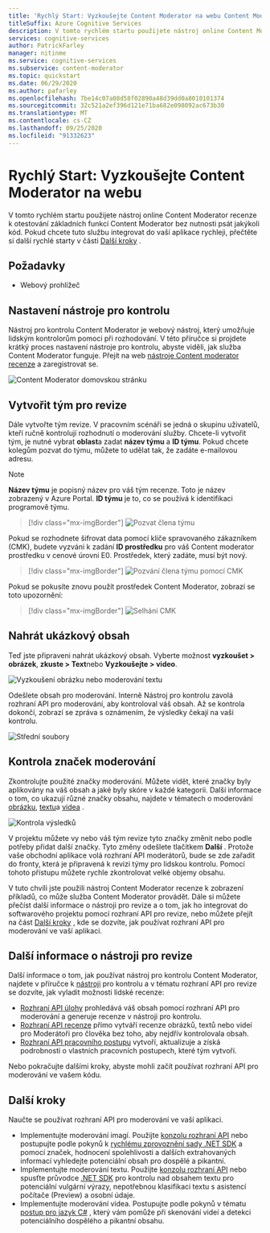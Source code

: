 ```yaml
---
title: 'Rychlý Start: Vyzkoušejte Content Moderator na webu Content Moderator'
titleSuffix: Azure Cognitive Services
description: V tomto rychlém startu použijete nástroj online Content Moderator recenze k otestování základních funkcí Content Moderator bez nutnosti psát jakýkoli kód.
services: cognitive-services
author: PatrickFarley
manager: nitinme
ms.service: cognitive-services
ms.subservice: content-moderator
ms.topic: quickstart
ms.date: 06/29/2020
ms.author: pafarley
ms.openlocfilehash: 7be14c07a08d58f02890a48d39dd0a8010101374
ms.sourcegitcommit: 32c521a2ef396d121e71ba682e098092ac673b30
ms.translationtype: MT
ms.contentlocale: cs-CZ
ms.lasthandoff: 09/25/2020
ms.locfileid: "91332623"
---
```

# <a name="quickstart-try-content-moderator-on-the-web"></a>Rychlý Start: Vyzkoušejte Content Moderator na webu

V tomto rychlém startu použijete nástroj online Content Moderator recenze k otestování základních funkcí Content Moderator bez nutnosti psát jakýkoli kód. Pokud chcete tuto službu integrovat do vaší aplikace rychleji, přečtěte si další rychlé starty v části [Další kroky](#next-steps) .

## <a name="prerequisites"></a>Požadavky

- Webový prohlížeč

## <a name="set-up-the-review-tool"></a>Nastavení nástroje pro kontrolu
Nástroj pro kontrolu Content Moderator je webový nástroj, který umožňuje lidským kontrolorům pomoci při rozhodování. V této příručce si projdete krátký proces nastavení nástroje pro kontrolu, abyste viděli, jak služba Content Moderator funguje. Přejít na web [nástroje Content moderator recenze](https://contentmoderator.cognitive.microsoft.com/) a zaregistrovat se.

![Content Moderator domovskou stránku](images/homepage.PNG)

## <a name="create-a-review-team"></a>Vytvořit tým pro revize

Dále vytvořte tým revize. V pracovním scénáři se jedná o skupinu uživatelů, kteří ručně kontrolují rozhodnutí o moderování služby. Chcete-li vytvořit tým, je nutné vybrat **oblast**a zadat **název týmu** a **ID týmu**. Pokud chcete kolegům pozvat do týmu, můžete to udělat tak, že zadáte e-mailovou adresu.

> [!NOTE]
> **Název týmu** je popisný název pro váš tým recenze. Toto je název zobrazený v Azure Portal. **ID týmu** je to, co se používá k identifikaci programově týmu.

> [!div class="mx-imgBorder"]
> ![Pozvat člena týmu](images/create-team.png)

Pokud se rozhodnete šifrovat data pomocí klíče spravovaného zákazníkem (CMK), budete vyzváni k zadání **ID prostředku** pro váš Content moderator prostředku v cenové úrovni E0. Prostředek, který zadáte, musí být nový. 

> [!div class="mx-imgBorder"]
> ![Pozvání člena týmu pomocí CMK](images/create-team-cmk.png)

Pokud se pokusíte znovu použít prostředek Content Moderator, zobrazí se toto upozornění: 

> [!div class="mx-imgBorder"]
> ![Selhání CMK](images/create-team-cmk-fail.png)

## <a name="upload-sample-content"></a>Nahrát ukázkový obsah

Teď jste připraveni nahrát ukázkový obsah. Vyberte možnost **vyzkoušet > obrázek**, **zkuste > Text**nebo **Vyzkoušejte > video**.

![Vyzkoušení obrázku nebo moderování textu](images/tryimagesortext.png)

Odešlete obsah pro moderování. Interně Nástroj pro kontrolu zavolá rozhraní API pro moderování, aby kontroloval váš obsah. Až se kontrola dokončí, zobrazí se zpráva s oznámením, že výsledky čekají na vaši kontrolu.

![Střední soubory](images/submitted.png)

## <a name="review-moderation-tags"></a>Kontrola značek moderování

Zkontrolujte použité značky moderování. Můžete vidět, které značky byly aplikovány na váš obsah a jaké byly skóre v každé kategorii. Další informace o tom, co ukazují různé značky obsahu, najdete v tématech o moderování [obrázku](image-moderation-api.md), [textu](text-moderation-api.md)a [videa](video-moderation-api.md) .

![Kontrola výsledků](images/reviewresults_text.png)

V projektu můžete vy nebo váš tým revize tyto značky změnit nebo podle potřeby přidat další značky. Tyto změny odešlete tlačítkem **Další** . Protože vaše obchodní aplikace volá rozhraní API moderátorů, bude se zde zařadit do fronty, která je připravená k revizi týmy pro lidskou kontrolu. Pomocí tohoto přístupu můžete rychle zkontrolovat velké objemy obsahu.

V tuto chvíli jste použili nástroj Content Moderator recenze k zobrazení příkladů, co může služba Content Moderator provádět. Dále si můžete přečíst další informace o nástroji pro revize a o tom, jak ho integrovat do softwarového projektu pomocí rozhraní API pro revize, nebo můžete přejít na část [Další kroky](#next-steps) , kde se dozvíte, jak používat rozhraní API pro moderování ve vaší aplikaci.

## <a name="learn-more-about-the-review-tool"></a>Další informace o nástroji pro revize

Další informace o tom, jak používat nástroj pro kontrolu Content Moderator, najdete v příručce k [nástroji](Review-Tool-User-Guide/human-in-the-loop.md) pro kontrolu a v tématu rozhraní API pro revize se dozvíte, jak vyladit možnosti lidské recenze:
- [Rozhraní API úlohy](try-review-api-job.md) prohledává váš obsah pomocí rozhraní API pro moderování a generuje recenze v nástroji pro kontrolu. 
- [Rozhraní API recenze](try-review-api-review.md) přímo vytváří recenze obrázků, textů nebo videí pro Moderátoři pro člověka bez toho, aby nejdřív kontrolovala obsah. 
- [Rozhraní API pracovního postupu](try-review-api-workflow.md) vytvoří, aktualizuje a získá podrobnosti o vlastních pracovních postupech, které tým vytvoří.

Nebo pokračujte dalšími kroky, abyste mohli začít používat rozhraní API pro moderování ve vašem kódu.

## <a name="next-steps"></a>Další kroky

Naučte se používat rozhraní API pro moderování ve vaší aplikaci.
- Implementujte moderování imagí. Použijte [konzolu rozhraní API](try-image-api.md) nebo postupujte podle pokynů k [rychlému zprovoznění sady .NET SDK](dotnet-sdk-quickstart.md) a pomocí značek, hodnocení spolehlivosti a dalších extrahovaných informací vyhledejte potenciální obsah pro dospělé a pikantní.
- Implementujte moderování textu. Použijte [konzolu rozhraní API](try-text-api.md) nebo spusťte průvodce [.NET SDK](dotnet-sdk-quickstart.md) pro kontrolu nad obsahem textu pro potenciální vulgární výrazy, nepotřebnou klasifikaci textu s asistencí počítače (Preview) a osobní údaje.
- Implementujte moderování videa. Postupujte podle pokynů v tématu [postup pro jazyk C#](video-moderation-api.md) , který vám pomůže při skenování videí a detekci potenciálního dospělého a pikantní obsahu. 
